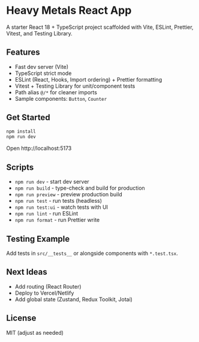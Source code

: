 # Heavy Metals React App

A starter React 18 + TypeScript project scaffolded with Vite, ESLint, Prettier, Vitest, and Testing Library.

## Features
- Fast dev server (Vite)
- TypeScript strict mode
- ESLint (React, Hooks, Import ordering) + Prettier formatting
- Vitest + Testing Library for unit/component tests
- Path alias `@/*` for cleaner imports
- Sample components: `Button`, `Counter`

## Get Started

```bash
npm install
npm run dev
```
Open http://localhost:5173

## Scripts
- `npm run dev` - start dev server
- `npm run build` - type-check and build for production
- `npm run preview` - preview production build
- `npm run test` - run tests (headless)
- `npm run test:ui` - watch tests with UI
- `npm run lint` - run ESLint
- `npm run format` - run Prettier write

## Testing Example
Add tests in `src/__tests__` or alongside components with `*.test.tsx`.

## Next Ideas
- Add routing (React Router)
- Deploy to Vercel/Netlify
- Add global state (Zustand, Redux Toolkit, Jotai)

## License
MIT (adjust as needed)
